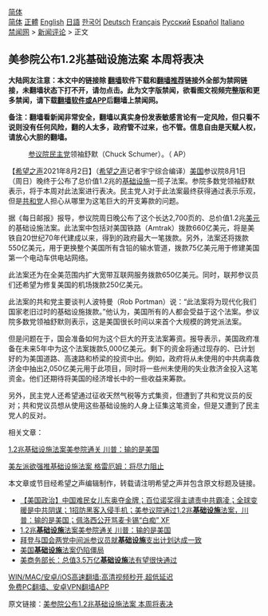  <!-- 面包屑导航 --> <div class="breadcrumb"><!-- GTranslate: https://gtranslate.io/ -->  <div class="switcher notranslate">  <div class="selected">  <a href="#" onclick="return false;"> 简体</a>  </div>  <div class="option">  <a href="https://www.bannedbook.org" onclick="doGTranslate('zh-CN|zh-CN');jQuery('div.switcher div.selected a').html(jQuery(this).html());return false;" title="简体中文" class="nturl selected"> 简体</a>  <a href="https://www.bannedbook.org/zh-tw/" onclick="doGTranslate('zh-CN|zh-TW');jQuery('div.switcher div.selected a').html(jQuery(this).html());return false;" title="繁體中文" class="nturl"> 正體</a>  <a href="https://www.bannedbook.org/en/" onclick="doGTranslate('zh-CN|en');jQuery('div.switcher div.selected a').html(jQuery(this).html());return false;" title="English" class="nturl"> English</a>  <a href="https://www.bannedbook.org/ja/" onclick="doGTranslate('zh-CN|ja');jQuery('div.switcher div.selected a').html(jQuery(this).html());return false;" title="日本語" class="nturl"> 日語</a>  <a href="https://www.bannedbook.org/ko/" onclick="doGTranslate('zh-CN|ko');jQuery('div.switcher div.selected a').html(jQuery(this).html());return false;" title="한국어" class="nturl"> 한국어</a>  <a href="https://www.bannedbook.org/de/" onclick="doGTranslate('zh-CN|de');jQuery('div.switcher div.selected a').html(jQuery(this).html());return false;" title="Deutsch" class="nturl"> Deutsch</a>  <a href="https://www.bannedbook.org/fr/" onclick="doGTranslate('zh-CN|fr');jQuery('div.switcher div.selected a').html(jQuery(this).html());return false;" title="Français" class="nturl"> Français</a>  <a href="https://www.bannedbook.org/ru/" onclick="doGTranslate('zh-CN|ru');jQuery('div.switcher div.selected a').html(jQuery(this).html());return false;" title="Русский" class="nturl"> Русский</a>  <a href="https://www.bannedbook.org/es/" onclick="doGTranslate('zh-CN|es');jQuery('div.switcher div.selected a').html(jQuery(this).html());return false;" title="Español" class="nturl"> Español</a>  <a href="https://www.bannedbook.org/it/" onclick="doGTranslate('zh-CN|it');jQuery('div.switcher div.selected a').html(jQuery(this).html());return false;" title="Italiano" class="nturl"> Italiano</a>  </div>  </div>      <div class='breadcrumb-sub'><!-- Breadcrumb NavXT 6.3.0 --> <a href="https://www.bannedbook.org/" class="home">禁闻网</a> &gt; <a href="https://www.bannedbook.org/bnews/comments/" class="category">新闻评论</a> &gt; 正文</div></div><h2>美参院公布1.2兆基础设施法案 本周将表决</h2> <p class="notice"><b>大陆网友注意：本文中的链接除 <a href="https://github.com/bannedbook/fanqiang" >翻墙</a>软件下载和<a href="https://github.com/killgcd/justmysocks/blob/master/README.md">翻墙推荐</a>链接外全部为禁网链接，未翻墙状态下打不开，请勿点击。此为文字版禁闻，欲看图文视频完整版和更多禁闻，请下载<a href="https://github.com/bannedbook/fanqiang">翻墙软件或APP</a>后翻墙上禁闻网。</p><p>备注：翻墙看新闻非常安全，翻墙以真实身份发表敏感言论有一定风险，但只看不说则没有任何风险，翻的人太多，政府管不过来，也不管。信息自由是天赋人权，请放心大胆的翻墙。</b></p>  <div class="entry"> <figure><figcaption><a href="https://www.bannedbook.org/bnews/tag/%e5%8f%82%e8%ae%ae%e9%99%a2/" class="st_tag internal_tag" rel="tag" title="标签 参议院 下的日志">参议院</a><a href="https://www.bannedbook.org/bnews/tag/%e6%b0%91%e4%b8%bb%e5%85%9a/" class="st_tag internal_tag" rel="tag" title="标签 民主党 下的日志">民主党</a>领袖舒默（Chuck Schumer）。（ AP）</figcaption></figure> <p>【<span class='wp_keywordlink_affiliate'><a href="https://www.soundofhope.org" title="希望之声" target="_blank">希望之声</a></span>2021年8月2日】（<a href="https://www.bannedbook.org/bnews/tag/%e5%b8%8c%e6%9c%9b%e4%b9%8b%e5%a3%b0/" class="st_tag internal_tag" rel="tag" title="标签 希望之声 下的日志">希望之声</a>记者宇宁综合编译）<a href="https://www.bannedbook.org/bnews/tag/%e7%be%8e%e5%9b%bd/" class="st_tag internal_tag" rel="tag" title="标签 美国 下的日志">美国</a>参议院8月1日（周日）晚终于公布了总价值1.2兆的<a href="https://www.bannedbook.org/bnews/tag/%E5%9F%BA%E7%A1%80%E8%AE%BE%E6%96%BD/" class="st_tag internal_tag" rel="tag" title="标签 基础设施 下的日志">基础设施</a>一揽子法案。参院多数党领袖舒默表示，将于本周对此法案进行表决。民主党人对于此法案最终获得通过表示乐观，但是<a href="https://www.bannedbook.org/bnews/tag/%e5%85%b1%e5%92%8c%e5%85%9a/" class="st_tag internal_tag" rel="tag" title="标签 共和党 下的日志">共和党</a>人担心从哪里为这笔巨大的开支筹款的问题。</p> <p>据《每日邮报》报导，参议院周日晚公布了这个长达2,700页的、总价值1.2兆<a href="https://www.bannedbook.org/bnews/tag/%e7%be%8e%e5%85%83/" class="st_tag internal_tag" rel="tag" title="标签 美元 下的日志">美元</a>的基础设施法案。此法案中包括对美国铁路（Amtrak）拨款660亿美元，将是美铁自20世纪70年代建成以来，得到的政府最大一笔拨款。另外，法案还将拨款550亿美元，用于更换整个美国所有含铅的输水管道，拨款75亿美元用于修建美国第一个电动车供电站网络。</p> <p>此法案还为在全美范围内扩大宽带互联网服务拨款650亿美元。同时，联邦参议员们还希望为修复美国的机场拨款250亿美元。</p>  <p>此法案的共和党主要谈判人波特曼（Rob Portman）说：“此法案将为现代化我们国家老旧过时的基础设施拨款。”他认为，美国所有的人都会受益于这个法案。参议院多数党领袖舒默则表示，这是美国很长时间以来首个大规模的跨党派法案。</p> <p>但是问题在于，国会准备如何为这个巨大的开支法案筹资。报导表示，美国政府准备在未来5年中为这个法案拨款5,000亿美元。剩下的资金将通过现存的、已计划好的为美国道路、高速路和桥梁的投资中出。例如，政府将从未使用的中共病毒救济金中抽出2,050亿美元用于此项目，同时将一些州未使用的失业救济金投入这笔资金。他们还期待将美国的经济增长中的一些收益来筹款。 </p> <p>另外，民主党人还希望通过征收天然气税等方式集资，但遭到了共和党议员的反对；共和党议员想从使用这些基础设施的人身上征集这笔资金，但是又遭到了民主党人的反对。</p>  <p>相关文章：</p> <p><a href="https://editor.soundofhope.org/node/530270" hreflang="zh-hans">1.2兆基础设施法案美参院通关 川普：输的是美国</a></p> <p><a href="https://editor.soundofhope.org/node/526859" hreflang="zh-hans">美左派欲强推基础设施法案 格雷厄姆：将尽力阻止</a></p>  <p>本文章或节目经希望之声编辑制作，转载请注明希望之声并包含原文标题及链接。 </p> <ul class='op-related-articles' title='相关阅读'> <li><a href='https://www.bannedbook.org/bnews/bannedvideo/20210731/1597372.html' target='_blank'>【美国政治】中国难民女儿东奥夺金牌；百位诺奖得主谴责中共霸凌；全球变暖是中共阴谋；1招防黑客入侵手机；美参议院通过1.2兆<b>基础设施</b>法案，川普：输的是美国；佩洛西公开骂麦卡锡“白痴” XF</a></li> <li><a href='https://www.bannedbook.org/bnews/comments/20210730/1596780.html' target='_blank'>1.2兆<b>基础设施</b>法案美参院通关 川普：输的是美国</a></li> <li><a href='https://www.bannedbook.org/bnews/worldnews/usa/20210729/1596228.html' target='_blank'>拜登与国会两党中间派参议员就<b>基础设施</b>支出计划达成一致</a></li> <li><a href='https://www.bannedbook.org/bnews/worldnews/usa/20210727/1594906.html' target='_blank'>美国<b>基础设施</b>法案仍陷僵局</a></li> <li><a href='https://www.bannedbook.org/bnews/comments/20210726/1594232.html' target='_blank'>美商务部长：总值3.5万亿<b>基础设施</b>法有望很快通过</a></li> </ul> <p class="texttj"> <a href="https://github.com/bannedbook/fanqiang/wiki/V2ray%E6%9C%BA%E5%9C%BA" target="_blank">WIN/MAC/安卓/iOS高速翻墙:高清视频秒开,超低延迟</a><br/> <a href="https://github.com/bannedbook/fanqiang/wiki/%E7%A6%81%E9%97%BB%E7%BD%91%E5%AE%89%E5%8D%93%E7%BF%BB%E5%A2%99%E6%96%B0%E9%97%BBAPP" target="_blank">免费PC翻墙、安卓VPN翻墙APP</a></p><p>原文链接：<a class="src_link"  href="https://www.soundofhope.org/post/531449" target="_blank">美参院公布1.2兆基础设施法案 本周将表决</a></p> <a name='sharetosocial'></a>  <div style="margin-bottom:5px;padding-bottom:5px;clear:both"> <div id="archive-pix-1" class="banner-ads"> <!-- AuctionX Display platform tag START --> <div id="26318x728x90x621x_ADSLOT2" clicktrack="%%CLICK_URL_ESC%%"></div> <!-- AuctionX Display platform tag END --> </div> <div id="archive-pix-2" class="banner-ads"> <!-- AuctionX Display platform tag START --> <div id="26315x300x250x621x_ADSLOT2" clicktrack="%%CLICK_URL_ESC%%"></div> <!-- AuctionX Display platform tag END --> </div> </div>  <div id="archive-pix-1" class="banner-ads"> <!-- AuctionX Display platform tag START --> <div id="26318x728x90x621x_ADSLOT3" clicktrack="%%CLICK_URL_ESC%%"></div> <!-- AuctionX Display platform tag END --> </div> </div><!--END ENTRY--> 